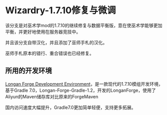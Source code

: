# Wizardry-1.7.10修复与微调
该分支是对巫术学mod的1.7.10的继续修复与数据平衡版，意在使巫术学能够更加平衡，并更好地使用在服务器竞技中。

并且该分支自带汉化，并且添加了巫师手札的汉化。

巫师手札原本的错行、重合错误也已经修复。

## 所用的开发环境
[Longan Forge Development Environment](https://github.com/CyanKoton/CyanKoton-ForgeGradle-1.2)，是一款现代的1.7.10模组开发环境，基于Gradle 7.0，Longan-Forge-Gradle-1.2，开发的LonganForge，使用了Aliyun的Maven储存库对比原来的ForgeMaven

国内访问速度大幅提升，Gradle7.0更加简单轻便，支持更多拓展。
